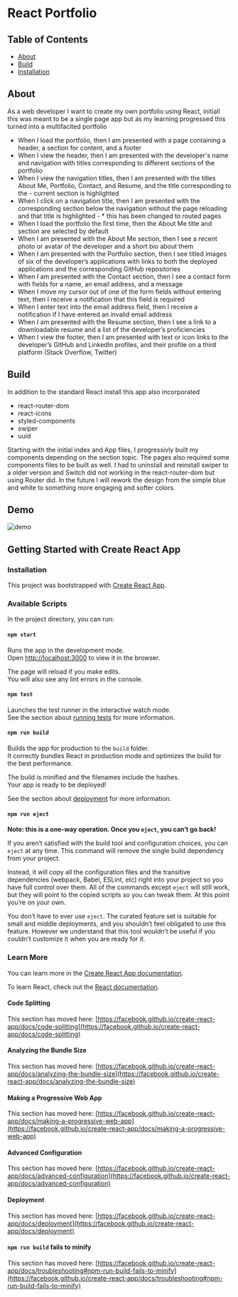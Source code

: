 # React Portfolio

  ## Table of Contents
  * [About](#about)
  * [Build](#build)
  * [Installation](#installation)

## About

As a web developer I want to create my own portfolio using React, initiall this was meant to be a single page app but as my learning progressed
this turned into a multifacited portfolio 

- When I load the portfolio, then I am presented with a page containing a header, a section for content, and a footer
- When I view the header, then I am presented with the developer's name and navigation with titles corresponding to different sections of the portfolio
- When I view the navigation titles, then I am presented with the titles About Me, Portfolio, Contact, and Resume, and the title corresponding to the - current section is highlighted
- When I click on a navigation title, then I am presented with the corresponding section below the navigation without the page reloading and that title is highlighted - * this has been changed to routed pages 
- When I load the portfolio the first time, then the About Me title and section are selected by default
- When I am presented with the About Me section, then I see a recent photo or avatar of the developer and a short bio about them
- When I am presented with the Portfolio section, then I see titled images of six of the developer’s applications with links to both the deployed applications and the corresponding GitHub repositories
- When I am presented with the Contact section, then I see a contact form with fields for a name, an email address, and a message
- When I move my cursor out of one of the form fields without entering text, then I receive a notification that this field is required
- When I enter text into the email address field, then I receive a notification if I have entered an invalid email address
- When I am presented with the Resume section, then I see a link to a downloadable resume and a list of the developer’s proficiencies
- When I view the footer, then I am presented with text or icon links to the developer’s GitHub and LinkedIn profiles, and their profile on a third platform (Stack Overflow, Twitter)

## Build

In addition to the standard React install this app also incorporated
- react-router-dom
- react-icons
- styled-components
- swiper
- uuid

Starting with the initial index and App files, I progressivly built my components depending on the section topic. The pages also required some 
components files to be built as well. I had to uninstall and reinstall swiper to a older version and Switch did not working in the react-router-dom but using Router did. In the future I will rework the design from the simple blue and white to something more engaging and softer colors.

## Demo

![demo](./src/assets/gif/portfolio.gif)

## Getting Started with Create React App

### Installation

This project was bootstrapped with [Create React App](https://github.com/facebook/create-react-app).

### Available Scripts

In the project directory, you can run:

#### `npm start`

Runs the app in the development mode.\
Open [http://localhost:3000](http://localhost:3000) to view it in the browser.

The page will reload if you make edits.\
You will also see any lint errors in the console.

#### `npm test`

Launches the test runner in the interactive watch mode.\
See the section about [running tests](https://facebook.github.io/create-react-app/docs/running-tests) for more information.

#### `npm run build`

Builds the app for production to the `build` folder.\
It correctly bundles React in production mode and optimizes the build for the best performance.

The build is minified and the filenames include the hashes.\
Your app is ready to be deployed!

See the section about [deployment](https://facebook.github.io/create-react-app/docs/deployment) for more information.

#### `npm run eject`

**Note: this is a one-way operation. Once you `eject`, you can’t go back!**

If you aren’t satisfied with the build tool and configuration choices, you can `eject` at any time. This command will remove the single build dependency from your project.

Instead, it will copy all the configuration files and the transitive dependencies (webpack, Babel, ESLint, etc) right into your project so you have full control over them. All of the commands except `eject` will still work, but they will point to the copied scripts so you can tweak them. At this point you’re on your own.

You don’t have to ever use `eject`. The curated feature set is suitable for small and middle deployments, and you shouldn’t feel obligated to use this feature. However we understand that this tool wouldn’t be useful if you couldn’t customize it when you are ready for it.

### Learn More

You can learn more in the [Create React App documentation](https://facebook.github.io/create-react-app/docs/getting-started).

To learn React, check out the [React documentation](https://reactjs.org/).

#### Code Splitting

This section has moved here: [https://facebook.github.io/create-react-app/docs/code-splitting](https://facebook.github.io/create-react-app/docs/code-splitting)

#### Analyzing the Bundle Size

This section has moved here: [https://facebook.github.io/create-react-app/docs/analyzing-the-bundle-size](https://facebook.github.io/create-react-app/docs/analyzing-the-bundle-size)

#### Making a Progressive Web App

This section has moved here: [https://facebook.github.io/create-react-app/docs/making-a-progressive-web-app](https://facebook.github.io/create-react-app/docs/making-a-progressive-web-app)

#### Advanced Configuration

This section has moved here: [https://facebook.github.io/create-react-app/docs/advanced-configuration](https://facebook.github.io/create-react-app/docs/advanced-configuration)

#### Deployment

This section has moved here: [https://facebook.github.io/create-react-app/docs/deployment](https://facebook.github.io/create-react-app/docs/deployment)

#### `npm run build` fails to minify

This section has moved here: [https://facebook.github.io/create-react-app/docs/troubleshooting#npm-run-build-fails-to-minify](https://facebook.github.io/create-react-app/docs/troubleshooting#npm-run-build-fails-to-minify)
